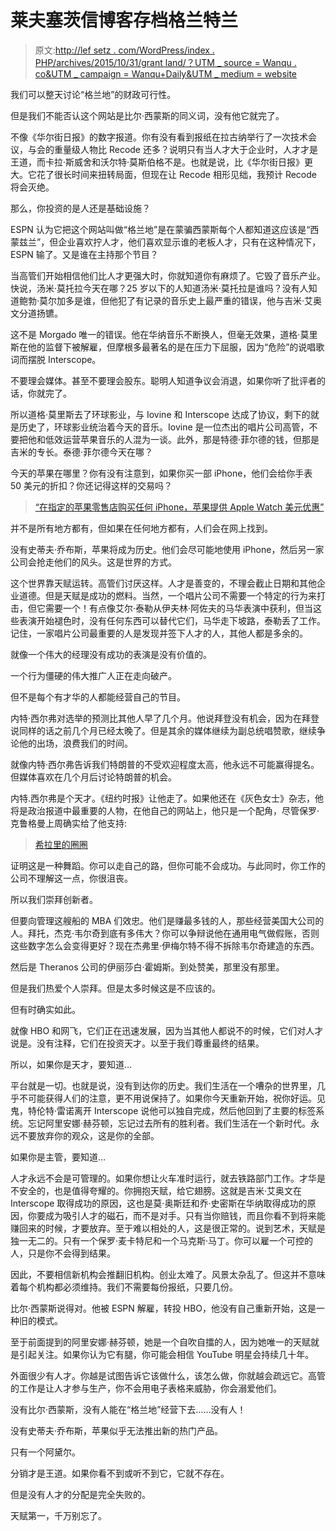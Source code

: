 # 莱夫塞茨信博客存档格兰特兰

> 原文:[http://lef setz . com/WordPress/index . PHP/archives/2015/10/31/grant land/？UTM _ source = Wanqu . co&UTM _ campaign = Wanqu+Daily&UTM _ medium = website](http://lefsetz.com/wordpress/index.php/archives/2015/10/31/grantland/?utm_source=wanqu.co&utm_campaign=Wanqu+Daily&utm_medium=website)

我们可以整天讨论“格兰地”的财政可行性。

但是我们不能否认这个网站是比尔·西蒙斯的同义词，没有他它就完了。

不像《华尔街日报》的数字报道。你有没有看到报纸在拉古纳举行了一次技术会议，与会的重量级人物比 Recode 还多？说明只有当人才大于企业时，人才才是王道，而卡拉·斯威舍和沃尔特·莫斯伯格不是。也就是说，比《华尔街日报》更大。它花了很长时间来扭转局面，但现在让 Recode 相形见绌，我预计 Recode 将会灭绝。

那么，你投资的是人还是基础设施？

ESPN 认为它把这个网站叫做“格兰地”是在蒙骗西蒙斯每个人都知道这应该是“西蒙兹兰”，但企业喜欢拧人才，他们喜欢显示谁的老板人才，只有在这种情况下，ESPN 输了。又是谁在主持那个节目？

当高管们开始相信他们比人才更强大时，你就知道你有麻烦了。它毁了音乐产业。快说，汤米·莫托拉今天在哪？25 岁以下的人知道汤米·莫托拉是谁吗？没有人知道鲍勃·莫尔加多是谁，但他犯了有记录的音乐史上最严重的错误，他与吉米·艾奥文分道扬镳。

这不是 Morgado 唯一的错误。他在华纳音乐不断换人，但毫无效果，道格·莫里斯在他的监督下被解雇，但摩根多最著名的是在压力下屈服，因为“危险”的说唱歌词而摆脱 Interscope。

不要理会媒体。甚至不要理会股东。聪明人知道争议会消退，如果你听了批评者的话，你就完了。

所以道格·莫里斯去了环球影业，与 Iovine 和 Interscope 达成了协议，剩下的就是历史了，环球影业统治着今天的音乐。Iovine 是一位杰出的唱片公司高管，不要把他和低效运营苹果音乐的人混为一谈。此外，那是特德·菲尔德的钱，但那是吉米的专长。泰德·菲尔德今天在哪？

今天的苹果在哪里？你有没有注意到，如果你买一部 iPhone，他们会给你手表 50 美元的折扣？你还记得这样的交易吗？

> [“在指定的苹果零售店购买任何 iPhone，苹果提供 Apple Watch 美元优惠”](http://bit.ly/1MyjGGo)

并不是所有地方都有，但如果在任何地方都有，人们会在网上找到。

没有史蒂夫·乔布斯，苹果将成为历史。他们会尽可能地使用 iPhone，然后另一家公司会抢走他们的风头。这是世界的方式。

这个世界靠天赋运转。高管们讨厌这样。人才是善变的，不理会截止日期和其他企业道德。但是天赋是成功的燃料。当然，一个唱片公司不需要一个特定的行为来打击，但它需要一个！有点像艾尔·泰勒从伊夫林·阿佐夫的马华表演中获利，但当这些表演开始褪色时，没有任何东西可以替代它们，马华走下坡路，泰勒丢了工作。记住，一家唱片公司最重要的人是发现并签下人才的人，其他人都是多余的。

就像一个伟大的经理没有成功的表演是没有价值的。

一个行为僵硬的伟大推广人正在走向破产。

但不是每个有才华的人都能经营自己的节目。

内特·西尔弗对选举的预测比其他人早了几个月。他说拜登没有机会，因为在拜登说同样的话之前几个月已经太晚了。但是其余的媒体继续为副总统唱赞歌，继续争论他的出场，浪费我们的时间。

就像内特·西尔弗告诉我们特朗普的不受欢迎程度太高，他永远不可能赢得提名。但媒体喜欢在几个月后讨论特朗普的机会。

内特.西尔弗是个天才。《纽约时报》让他走了。如果他还在《灰色女士》杂志，他将是政治报道中最重要的人物，在他自己的网站上，他只是一个配角，尽管保罗·克鲁格曼上周确实给了他支持:

> [希拉里的圈圈](http://nyti.ms/1SdT5x3)

证明这是一种舞蹈。你可以走自己的路，但你可能不会成功。与此同时，你工作的公司不理解这一点，你很沮丧。

所以我们崇拜创新者。

但要向管理这艘船的 MBA 们效忠。他们是赚最多钱的人，那些经营美国大公司的人。拜托，杰克·韦尔奇到底有多伟大？你可以争辩说他在通用电气做假账，否则这些数字怎么会变得更好？现在杰弗里·伊梅尔特不得不拆除韦尔奇建造的东西。

然后是 Theranos 公司的伊丽莎白·霍姆斯。到处赞美，那里没有那里。

但是我们热爱个人崇拜。但是太多时候这是不应该的。

但有时确实如此。

就像 HBO 和网飞，它们正在迅速发展，因为当其他人都说不的时候，它们对人才说是。没有注释，它们在投资天才。以至于我们尊重最终的结果。

所以，如果你是天才，要知道…

平台就是一切。也就是说，没有到达你的历史。我们生活在一个嘈杂的世界里，几乎不可能获得人们的注意，更不用说保持了。如果你今天重新开始，祝你好运。见鬼，特伦特·雷诺离开 Interscope 说他可以独自完成，然后他回到了主要的标签系统。忘记阿里安娜·赫芬顿，忘记过去所有的胜利者。我们生活在一个新时代。永远不要放弃你的观众，这是你的全部。

如果你是主管，要知道…

人才永远不会是可管理的。如果你想让火车准时运行，就去铁路部门工作。才华是不安全的，也是值得夸耀的。你拥抱天赋，给它翅膀。这就是吉米·艾奥文在 Interscope 取得成功的原因，这也是莫·奥斯廷和乔·史密斯在华纳取得成功的原因，你要成为吸引人才的磁石，而不是对手。只有当你赔钱，而且你看不到将来能赚回来的时候，才要放弃。至于难以相处的人，这是很正常的。说到艺术，天赋是独一无二的。只有一个保罗·麦卡特尼和一个马克斯·马丁。你可以雇一个可控的人，只是你不会得到结果。

因此，不要相信新机构会推翻旧机构。创业太难了。风景太杂乱了。但这并不意味着每个机构都必须维持。我们不需要每份报纸，只要几份。

比尔·西蒙斯说得对。他被 ESPN 解雇，转投 HBO，他没有自己重新开始，这是一种旧的模式。

至于前面提到的阿里安娜·赫芬顿，她是一个自吹自擂的人，因为她唯一的天赋就是引起关注。如果你认为它有腿，你可能会相信 YouTube 明星会持续几十年。

外面很少有人才。你越是试图告诉它该做什么，该怎么做，你就越会疏远它。高管的工作是让人才参与生产，你不会用电子表格来威胁，你会溺爱他们。

没有比尔·西蒙斯，没有人能在“格兰地”经营下去……没有人！

没有史蒂夫·乔布斯，苹果似乎无法推出新的热门产品。

只有一个阿黛尔。

分销才是王道。如果你看不到或听不到它，它就不存在。

但是没有人才的分配是完全失败的。

天赋第一，千万别忘了。